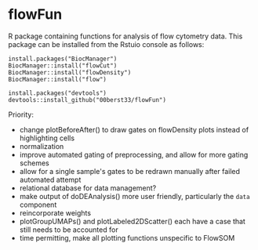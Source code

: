 # flowFun
R package containing functions for analysis of flow cytometry data. This package can be installed from the Rstuio console as follows: 
```{r, eval = FALSE}
install.packages("BiocManager")
BiocManager::install("flowCut")
BiocManager::install("flowDensity")
BiocManager::install("flow")

install.packages("devtools")
devtools::install_github("00berst33/flowFun")
```

Priority:
- change plotBeforeAfter() to draw gates on flowDensity plots instead of 
highlighting cells
- normalization
- improve automated gating of preprocessing, and allow for more gating schemes
- allow for a single sample's gates to be redrawn manually after failed automated attempt
- relational database for data management?
- make output of doDEAnalysis() more user friendly, particularly the `data` component
- reincorporate weights
- plotGroupUMAPs() and plotLabeled2DScatter() each have a case that still needs
  to be accounted for
- time permitting, make all plotting functions unspecific to FlowSOM
